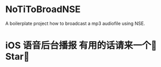 # NoTiToBroadNSE
A boilerplate project  how to broadcast a mp3 audiofile using NSE.

# iOS 语音后台播报  有用的话请来一个🌟Star🌟
